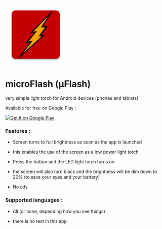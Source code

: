 ![GitHub Logo](/app/src/main/res/mipmap-xxxhdpi/ic_launcher.png)

# microFlash (µFlash)
very simple light torch for Android devices (phones and tablets)

Available for free on Google Play :

<a href='https://play.google.com/store/apps/details?id=net.biospherecorp.microflash&utm_source=global_co&utm_medium=prtnr&utm_content=Mar2515&utm_campaign=PartBadge&pcampaignid=MKT-Other-global-all-co-prtnr-py-PartBadge-Mar2515-1'><img width='200px' alt='Get it on Google Play' src='https://play.google.com/intl/en_us/badges/images/generic/en_badge_web_generic.png'/></a>


### Features :
- Screen turns to full brightness as soon as the app is launched
 * this enables the use of the screen as a low power light torch
- Press the button and the LED light torch turns on
 * the screen will also turn black and the brightness will be dim down to 20% (to save your eyes and your battery)
- No ads

### Supported languages :
- All (or none, depending how you see things)
 * there is no text in this app

